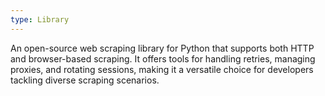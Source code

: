```yaml
---
type: Library
---
```


An open-source web scraping library for Python that supports both HTTP and browser-based scraping. It offers tools for handling retries, managing proxies, and rotating sessions, making it a versatile choice for developers tackling diverse scraping scenarios.